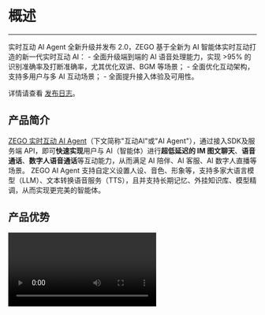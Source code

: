 # 概述

--- 

<Note title="说明">
实时互动 AI Agent 全新升级并发布 2.0，ZEGO 基于全新为 AI 智能体实时互动打造的新一代实时互动 AI：
- 全面升级端到端的 AI 语音处理能力，实现 >95% 的识别准确率及打断准确率，尤其优化双讲、BGM 等场景；
- 全面优化互动架构，支持多用户与多 AI 互动场景；
- 全面提升接入体验及可用性。  

详情请查看 [发布日志](/aiagent-web/introduction/release-notes)。
</Note>

## 产品简介

[ZEGO 实时互动 AI Agent](https://www.zego.im/product/ai-agent)（下文简称"互动AI"或"AI Agent"），通过接入SDK及服务端 API，即可**快速实现**用户与 AI（智能体）进行**超低延迟的 IM 图文聊天**、**语音通话**、**数字人语音通话**等互动能力，从而满足 AI 陪伴、AI 客服、AI 数字人直播等场景。
ZEGO AI Agent 支持自定义设置人设、音色、形象等，支持多家大语言模型（LLM）、文本转换语音服务（TTS），且并支持长期记忆、外挂知识库、模型精调，从而实现更完美的智能体。

## 产品优势

<Video src="https://media-resource.spreading.io/docuo/workspace564/27e54a759d23575969552654cb45bf89/4ad06a985a.mp4" />

### 可多模态互动的智能体
- **人设个性化**：可定义 AI 的性格、人设，通过 Prompt 最佳实践，结合 RAG、LoRA 等方式，更好匹配角色，满足专属需求。
- **丰富音色 & 声音克隆**：适用于情感陪伴、客服、电商等各场景共超百种的超拟人音色，且可音色克隆。
- **多模态互动**：IM 图文消息、实时语音通话、视频通话等。
- **扩展精品照片数字人**：低至 200ms，1 张照片即可赋予 AI 可实时互动形象，唇形准确、面部逼真。

### 实时语音通话能力
- **低至 1s 的延迟回复**。全程流式处理，基于自研 MSDN（实时有序数据网络）全球网络节点就近接入，实现全球低至 1s 的延迟。
- **仅 500ms 的自然语音打断**。人声检测迅速且精准判断，平滑打断不突兀，连续打断无串音。
- **说话状态精确判断**。不影响回复延迟情况下，拒绝一句话被错误断成多句，AI 回复更精准。

### 专为智能体打造的AI音频处理能力。
- **AI 降噪（AI ANS）**。消除环境噪声、音乐声、远处环境人声等，支持在办公室、居家、车中等各种环境下互动。
- **AI 人声检测（AI VAD）**。精确识别有效人声，过滤"嗯"、"喔"等等轻声回应及咳嗽、类人声等噪音。
- **AI 回声消除（AI AEC）**。精准消除被麦克风回采的 AI 声音、背景音乐等，拒绝 AI 讲话打断 AI，提高打断 AI 时的语音准确性。同时结合音量闪避、播放音量自适应等功能。

### 个性化接入
- **便捷接入**：不到10行代码，即可将智能体加入IM、实时语音通话、数字人实时通话中。
- **大语言模型及文本转语音等插件灵活选择**：火山方舟（豆包）、MiniMax、火山引擎、阿里云、阶跃星辰等国内外多厂商支持，且可支持开源模型。
- **高可用低成本服务**：针对语音识别（ASR）、大语言模型（LLM）、文本转语音（TTS） 的调用充分优化，有效利用并发资源及用量，降低整体链路成本。

## 产品功能

<table>
  <colgroup>
    <col />
    <col />
    <col />
  </colgroup>
<tbody><tr>
<th>功能模块</th>
<th>功能</th>
<th>功能说明</th>
</tr>
<tr>
<td rowspan="7">与智能体实现语音通话</td>
<td>[创建、更改、删除、查询智能体](/aiagent-server/quick-start)</td>
<td>创建智能体，包括调整智能体虚拟用户的基本信息描述，包括人设（系统提示词）、音色等，以及智能体使用的大语言模型（LLM）、文本转语音（TTS）等参数。</td>
</tr>
<tr>
<td>[单人发起智能体语音通话](/aiagent-web/quick-start)</td>
<td>通过创建智能体，实现最低至 1s 延迟的与AI进行实时语音通话。</td>
</tr>
<tr>
<td>多人与智能体互动（内测）</td>
<td>通过创建群智能体实例，实现多人与单智能体互动的能力。<Note title="说明">功能内测中，详情请联系 ZEGO 商务。</Note></td>
</tr>
<tr>
<td>单人与多智能体互动（内测）</td>
<td>通过创建智能体，并按照配置音色映射规则，实现单用户与多智能体互动。<Note title="说明">功能内测中，详情请联系 ZEGO 商务。</Note></td>
</tr>
<tr>
<td>专为 AI 互动的AI音频处理能力</td>
<td>自动过滤对话过程中用户侧产生的嘈杂音，并消除远场人声，实现更精准的语音打断效果、更准确的 ASR 语音识别效果。</td>
</tr>
<tr>
<td>自然语音打断</td>
<td>在实时语音通话过程中，智能体智能识别用户的对话打断意图，并停止智能体的输出。</td>
</tr>
<tr>
<td>实时播报</td>
<td>智能体和用户的对话信息将会被实时转换成文字，并由客户端展示。</td>
</tr>
<tr>
<td rowspan="10">基础能力</td>
<td>[大语言模型（LLM）管理](/aiagent-server/guides/configuring-llm)</td>
<td>调整智能体所应用大语言模型（LLM）。<ul><li>商用 LLM：OpenAI、MiniMax、通义千问、火山方舟（豆包）、阶跃星辰、文心一言。</li><li>兼容 [OpenAI Chat Completions API](https://platform.openai.com/docs/api-reference/chat) 的开源 LLM。</li></ul></td>
</tr>
<tr>
<td>文本转语音（TTS）管理</td>
<td>支持各类文本转语音TTS及相关能力：<ul><li>支持的服务提供商：火山引擎（单向流式 &amp; 双向流式）、阿里云（CosyVoice）、MiniMax；</li><li>针对厂商的各类模型、公共音色、音色克隆，且支持语速、语调等调节。</li></ul></td>
</tr>
<tr>
<td>数字人管理</td>
<td>基于 ZEGO 数字人，将数字人形象结合到 RTC 实时视频互动中。其中精品照片数字人，仅需一张照片或图片，即可获得1080P的数字人，并可在语音通话时赋予 AI 形象。</td>
</tr>
<tr>
<td>增删改智能体实例</td>
<td>创建或删除某一个AI Agent 的实例，从而开启一次与智能体的语音、数字人互动。</td>
</tr>
<tr>
<td>[获取智能体状态](/aiagent-server/guides/get-ai-agent-status)</td>
<td>接收相应的服务端回调来获取智能体开始说话、结束说话状态；同时可通过查询智能体状态API，获取包括空闲中、聆听中、思考中、讲话中等状态。</td>
</tr>
<tr>
<td>[记忆（上下文）来源](/aiagent-server/advanced/ai-short-term-memory#设置初始记忆)</td>
<td>智能体的记忆（上下文），可通过外置传入记忆，也可通过绑定即时通讯（ZIM）的历史记录传入。</td>
</tr>
<tr>
<td>[记忆（上下文）更新](/aiagent-server/advanced/ai-short-term-memory#重置智能体实例上下文列表)</td>
<td>在本次智能体实例生命周期中，记录每次对话的内容，并作为后续上下文消息作为智能体记忆。记忆可被清除，重新开启对话。</td>
</tr>
<tr>
<td>[记忆（上下文）归档](/aiagent-server/advanced/ai-short-term-memory#语音通话结束后归档记忆)</td>
<td>将用户与智能体的对话转化为文本信息并存储</td>
</tr>
<tr>
<td>[语音识别热词](/aiagent-server/guides/configuring-asr-hot-word)</td>
<td>针对角色名称等专用词汇，可以通过设置临时热词，提高语音识别的准确率。</td>
</tr>
<tr>
<td>[主动调用 LLM](/aiagent-server/guides/proactive-invocation-of-llm-and-tts)</td>
<td>模拟用户提问，自定义发送消息给 LLM，LLM 响应后通过 TTS 向用户发送语音。可用于实现基于上下文的欢迎语等场景。</td>
</tr>
<tr>
<td>[主动调用 TTS](/aiagent-server/guides/proactive-invocation-of-llm-and-tts)</td>
<td>可随时调用 TTS，实现 AI 的主动播报，从而满足 AI 欢迎语、提醒用户等场景。且支持配置是否加入历史记录和上下文</td>
</tr>
<tr>
<td rowspan="3">进阶能力</td>
<td>[智能体打断模式控制](/aiagent-server/guides/interrupt-agent-speech)</td>
<td>智能体说话被打断的形式可包含多种，且可多选：<ul><li>自然语音打断。当智能体接受到语音，即用户说话时，打断智能体说话。</li><li>手动打断。通过服务端 API 控制打断，从而实现用户通过按钮，或业务侧管理打断。</li></ul></td>
</tr>
<tr>
<td>过滤 LLM 输出、TTS 输入</td>
<td>基于一定规则进行过滤，例如中英文括号、emoji表情等，更可控的 AI 行为。</td>
</tr>
<tr>
<td>[语音识别断句优化](/aiagent-server/advanced/speech-segmentation-control)</td>
<td>支持人声检测的断句阈值设置、停顿时长设置，从而实现延迟和语音断句之间的平衡。</td>
</tr>
<tr>
<td rowspan="6">最佳实践</td>
<td>[角色扮演提示词](/aiagent-server/best-practices/role-playing-system-prompt)</td>
<td>将智能体使用于角色扮演时，系统提示词（system prompt）如何撰写，可以更好的展现效果。</td>
</tr>
<tr>
<td>结合 RAG 更好的输出</td>
<td>支持您针对 AI 外挂知识库，从而实现更多基础话术、公司信息等内容。</td>
</tr>
<tr>
<td>[实现与 AI 进行 IM 聊天并发起语音通话](/aiagent-server/best-practices/interact-with-the-in-app-chat)</td>
<td>基于ZIM，实现与AI的文本消息互动，并能够共享记忆发起语音通话。</td>
</tr>
<tr>
<td>记忆模块</td>
<td>针对持续时间跨度较长，且需要AI记忆用户的更多基本信息（例如年龄、出生地、偏好）等，进行定期总结和沉淀，实现更智能的AI交互。</td>
</tr>
<tr>
<td>LoRA、SFT 模型微调</td>
<td>对 AI 的人设诉求非常高时，可以针对 LLM 进行精调。例如克隆主播代替真人的场景。</td>
</tr>
<tr>
<td>[克隆音色并应用在 AI 语音对话中](/aiagent-server/best-practices/clone-voice)</td>
<td>将克隆的音色，适用于语音通话过程中，实现与特定音色的智能体通话。</td>
</tr>
</tbody></table>
<Content />